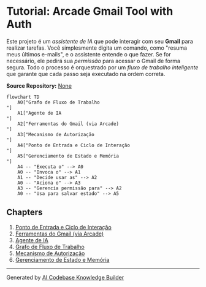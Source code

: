 # Tutorial: Arcade Gmail Tool with Auth

Este projeto é um *assistente de IA* que pode interagir com seu **Gmail** para realizar tarefas. Você simplesmente digita um comando, como "resuma meus últimos e-mails", e o assistente entende o que fazer. Se for necessário, ele pedirá sua *permissão* para acessar o Gmail de forma segura. Todo o processo é orquestrado por um *fluxo de trabalho inteligente* que garante que cada passo seja executado na ordem correta.


**Source Repository:** [None](None)

```mermaid
flowchart TD
    A0["Grafo de Fluxo de Trabalho
"]
    A1["Agente de IA
"]
    A2["Ferramentas do Gmail (via Arcade)
"]
    A3["Mecanismo de Autorização
"]
    A4["Ponto de Entrada e Ciclo de Interação
"]
    A5["Gerenciamento de Estado e Memória
"]
    A4 -- "Executa o" --> A0
    A0 -- "Invoca o" --> A1
    A1 -- "Decide usar as" --> A2
    A0 -- "Aciona o" --> A3
    A3 -- "Gerencia permissão para" --> A2
    A0 -- "Usa para salvar estado" --> A5
```

## Chapters

1. [Ponto de Entrada e Ciclo de Interação
](01_ponto_de_entrada_e_ciclo_de_interação_.md)
2. [Ferramentas do Gmail (via Arcade)
](02_ferramentas_do_gmail__via_arcade__.md)
3. [Agente de IA
](03_agente_de_ia_.md)
4. [Grafo de Fluxo de Trabalho
](04_grafo_de_fluxo_de_trabalho_.md)
5. [Mecanismo de Autorização
](05_mecanismo_de_autorização_.md)
6. [Gerenciamento de Estado e Memória
](06_gerenciamento_de_estado_e_memória_.md)


---

Generated by [AI Codebase Knowledge Builder](https://github.com/The-Pocket/Tutorial-Codebase-Knowledge)